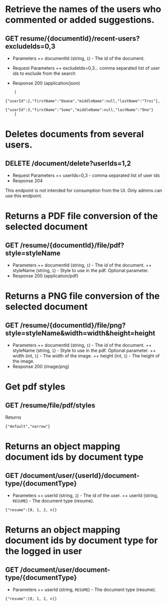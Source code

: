 # Retrieve the names of the users who commented or added suggestions.
## GET resume/{documentId}/recent-users?excludeIds=0,3
+ Parameters
	++ documentId (string, `1`) - The id of the document.
+ Request Parameters
	++ excludeIds=0,3... comma separated list of user ids to exclude from the search
	
+ Response 200 (application/json)
```
	[
		{"userId":2,"firstName":"Deana","middleName":null,"lastName":"Troi"},
		{"userId":3,"firstName":"Some","middleName":null,"lastName":"One"}
	]
``` 

# Deletes documents from several users.
## DELETE /document/delete?userIds=1,2
+ Request Parameters
	++ userIds=0,3 - comma separated list of user ids
+ Response 204

This endpoint is not intended for consumption from the UI. Only admins can use this endpoint.

# Returns a PDF file conversion of the selected document
## GET /resume/{documentId}/file/pdf?style=styleName
+ Parameters
	++ documentId (string, `1`) - The id of the document.
	++ styleName (string, `1`) - Style to use in the pdf. Optional parameter. 
+ Response 200 (application/pdf)


# Returns a PNG file conversion of the selected document
## GET /resume/{documentId}/file/png?style=styleName&width=width&height=height
+ Parameters
	++ documentId (string, `1`) - The id of the document.
	++ styleName (string, `1`) - Style to use in the pdf. Optional parameter. 
	++ width (int, `1`) - The width of the image.
	++ height (int, `1`) - The height of the image.
+ Response 200 (image/png)

# Get pdf styles
## GET /resume/file/pdf/styles
Returns
```
{"default","narrow"}
```

# Returns an object mapping document ids by document type 
## GET /document/user/{userId}/document-type/{documentType}
+ Parameters
	++ userId (string, `1`) - The id of the user.
	++ userId (string, `RESUME`) - The document type (resume).

```
{"resume":[0, 1, 2, n]}
```

# Returns an object mapping document ids by document type for the logged in user
## GET /document/user/document-type/{documentType}
+ Parameters
	++ userId (string, `RESUME`) - The document type (resume).

```
{"resume":[0, 1, 2, n]}
```
